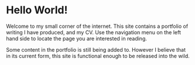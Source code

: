 # Hello World!

Welcome to my small corner of the internet. This site contains a portfolio of writing I have produced, and my CV. Use the navigation menu on the left hand side to locate the page you are interested in reading.

Some content in the portfolio is still being added to. However I believe that in its current form, this site is functional enough to be released into the wild.
